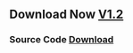 ## Download Now [V1.2](https://github.com/VarunSaiTeja/YouTube-Analytics-Widget/releases/download/1.0/YouTube.Analytics.Widget.Installer.exe)

### Source Code [Download](https://github.com/VarunSaiTeja/YouTube-Analytics-Widget/archive/1.2.zip)
